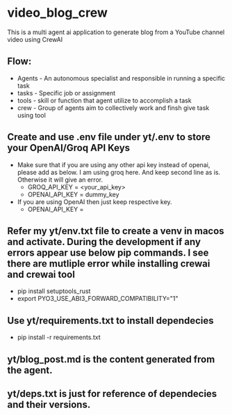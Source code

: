 # video_blog_crew
This is a multi agent ai application to generate blog from a YouTube channel video using CrewAI
## Flow:
- Agents - An autonomous specialist and responsible in running a specific task
- tasks - Specific job or assignment
- tools - skill or function that agent utilize to accomplish a task
- crew - Group of agents aim to collectively work and finsh give task using tool

## Create and use .env file under yt/.env to store your OpenAI/Groq API Keys
- Make sure that if you are using any other api key instead of openai, please add as below. I am using groq here. And keep second line as is. Otherwise it will give an error.
  - GROQ_API_KEY = <your_api_key>
  - OPENAI_API_KEY = dummy_key
- If you are using OpenAI then just keep respective key.
  - OPENAI_API_KEY = <your-api-key>
## Refer my yt/env.txt file to create a venv in macos and activate. During the development if any errors appear use below pip commands. I see there are mutliple error while installing crewai and crewai tool
- pip install setuptools_rust
- export PYO3_USE_ABI3_FORWARD_COMPATIBILITY="1"

## Use yt/requirements.txt to install dependecies
- pip install -r requirements.txt

## yt/blog_post.md is the content generated from the agent.

## yt/deps.txt is just for reference of dependecies and their versions.
